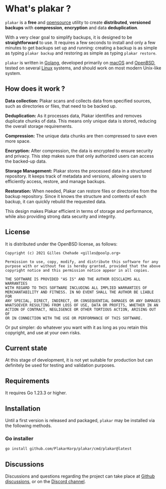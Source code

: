 # What's plakar ?

`plakar` is a **free** and [opensource](https://github.com/PlakarKorp/plakar) utility to create
**distributed**, **versioned** **backups** with **compression**, **encryption** and data **deduplication**.

With a very clear goal to simplify backups,
it is designed to be **straightforward** to use.
It requires a few seconds to install and only a few minutes to get backups set up and running:
creating a backup is as simple as typing `plakar backup` and restoring as simple as typing `plakar restore`.

`plakar` is written in [Golang](https://go.dev),
developed primarily on [macOS](https://www.apple.com/macos/) and [OpenBSD](https://www.OpenBSD.org),
tested on several [Linux](https://fr.wikipedia.org/wiki/Linux) systems,
and should work on most modern Unix-like system.


## How does it work ?

**Data collection:** Plakar scans and collects data from specified sources, such as directories or files, that need to be backed up.

**Deduplication:** As it processes data, Plakar identifies and removes duplicate chunks of data. This means only unique data is stored, reducing the overall storage requirements.

**Compression:** The unique data chunks are then compressed to save even more space.

**Encryption:** After compression, the data is encrypted to ensure security and privacy. This step makes sure that only authorized users can access the backed-up data.

**Storage Management:** Plakar stores the processed data in a structured repository. It keeps track of metadata and versions, allowing users to efficiently access, restore, and manage backups.

**Restoration:** When needed, Plakar can restore files or directories from the backup repository. Since it knows the structure and contents of each backup, it can quickly rebuild the requested data.

This design makes Plakar efficient in terms of storage and performance, while also providing strong data security and integrity.


## License

It is distributed under the OpenBSD license, as follows:

```text
Copyright (c) 2021 Gilles Chehade <gilles@poolp.org>

Permission to use, copy, modify, and distribute this software for any
purpose with or without fee is hereby granted, provided that the above
copyright notice and this permission notice appear in all copies.

THE SOFTWARE IS PROVIDED "AS IS" AND THE AUTHOR DISCLAIMS ALL WARRANTIES
WITH REGARD TO THIS SOFTWARE INCLUDING ALL IMPLIED WARRANTIES OF
MERCHANTABILITY AND FITNESS. IN NO EVENT SHALL THE AUTHOR BE LIABLE FOR
ANY SPECIAL, DIRECT, INDIRECT, OR CONSEQUENTIAL DAMAGES OR ANY DAMAGES
WHATSOEVER RESULTING FROM LOSS OF USE, DATA OR PROFITS, WHETHER IN AN
ACTION OF CONTRACT, NEGLIGENCE OR OTHER TORTIOUS ACTION, ARISING OUT OF
OR IN CONNECTION WITH THE USE OR PERFORMANCE OF THIS SOFTWARE.
```

Or put simpler:
do whatever you want with it as long as you retain this copyright,
and use at your own risks.


## Current state

At this stage of development,
it is not yet suitable for production but can definitely be used for testing and validation purposes.


## Requirements

It requires Go 1.23.3 or higher.


## Installation

Until a first version is released and packaged,
`plakar` may be installed via the following methods.


### Go installer

```sh
go install github.com/PlakarKorp/plakar/cmd/plakar@latest
```


## Discussions

Discussions and questions regarding the project can take place at [Github discussions](https://github.com/orgs/PlakarKorp/discussions),
or on the [Discord channel](https://discord.gg/uuegtnF2Q5).
